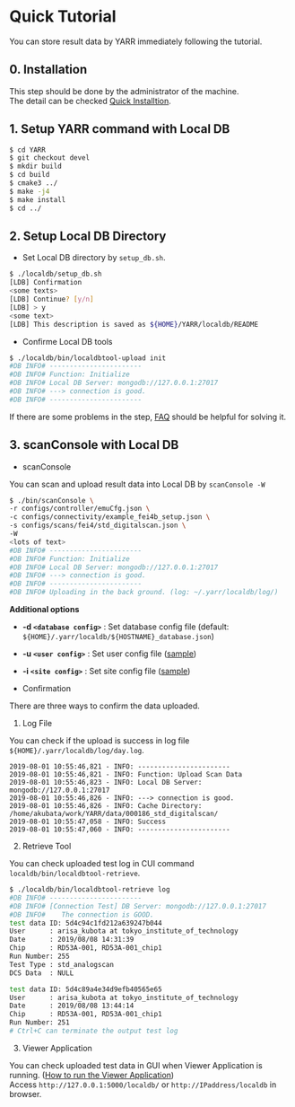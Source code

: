 # Quick Tutorial

You can store result data by YARR immediately following the tutorial.

## 0. Installation

This step should be done by the administrator of the machine.<br>
The detail can be checked [Quick Installtion](#quick-installation).

## 1. Setup YARR command with Local DB

```bash
$ cd YARR
$ git checkout devel
$ mkdir build
$ cd build
$ cmake3 ../
$ make -j4
$ make install
$ cd ../
```

## 2. Setup Local DB Directory

- Set Local DB directory by `setup_db.sh`.

```bash
$ ./localdb/setup_db.sh
[LDB] Confirmation
<some texts>
[LDB] Continue? [y/n]
[LDB] > y
<some text>
[LDB] This description is saved as ${HOME}/YARR/localdb/README
```

- Confirme Local DB tools

```bash
$ ./localdb/bin/localdbtool-upload init
#DB INFO# -----------------------
#DB INFO# Function: Initialize
#DB INFO# Local DB Server: mongodb://127.0.0.1:27017
#DB INFO# ---> connection is good.
#DB INFO# -----------------------
```

If there are some problems in the step, [FAQ](#faq) should be helpful for solving it.

## 3. scanConsole with Local DB

- scanConsole
   
You can scan and upload result data into Local DB by `scanConsole -W`

```bash
$ ./bin/scanConsole \
-r configs/controller/emuCfg.json \
-c configs/connectivity/example_fei4b_setup.json \
-s configs/scans/fei4/std_digitalscan.json \
-W
<lots of text>
#DB INFO# -----------------------
#DB INFO# Function: Initialize
#DB INFO# Local DB Server: mongodb://127.0.0.1:27017
#DB INFO# ---> connection is good.
#DB INFO# -----------------------
#DB INFO# Uploading in the back ground. (log: ~/.yarr/localdb/log/)
```

**Additional options**

- **-d ``<database config>``** : Set database config file (default: `${HOME}/.yarr/localdb/${HOSTNAME}_database.json`)
- **-u ``<user config>``** : Set user config file ([sample](#user-config-file))
- **-i ``<site config>``** : Set site config file ([sample](#site-config-file))

- Confirmation

There are three ways to confirm the data uploaded.

1. Log File
   
You can check if the upload is success in log file `${HOME}/.yarr/localdb/log/day.log`.

```log
2019-08-01 10:55:46,821 - INFO: -----------------------
2019-08-01 10:55:46,821 - INFO: Function: Upload Scan Data
2019-08-01 10:55:46,823 - INFO: Local DB Server: mongodb://127.0.0.1:27017
2019-08-01 10:55:46,826 - INFO: ---> connection is good.
2019-08-01 10:55:46,826 - INFO: Cache Directory: /home/akubata/work/YARR/data/000186_std_digitalscan/
2019-08-01 10:55:47,058 - INFO: Success
2019-08-01 10:55:47,060 - INFO: -----------------------
```

2. Retrieve Tool

You can check uploaded test log in CUI command `localdb/bin/localdbtool-retrieve`.

```bash
$ ./localdb/bin/localdbtool-retrieve log 
#DB INFO# -----------------------
#DB INFO# [Connection Test] DB Server: mongodb://127.0.0.1:27017
#DB INFO#    The connection is GOOD.
test data ID: 5d4c94c1fd212a639247b044 
User      : arisa_kubota at tokyo_institute_of_technology
Date      : 2019/08/08 14:31:39
Chip      : RD53A-001, RD53A-001_chip1
Run Number: 255
Test Type : std_analogscan
DCS Data  : NULL

test data ID: 5d4c89a4e34d9efb40565e65 
User      : arisa_kubota at tokyo_institute_of_technology
Date      : 2019/08/08 13:44:14
Chip      : RD53A-001, RD53A-001_chip1
Run Number: 251
# Ctrl+C can terminate the output test log
```

3. Viewer Application

You can check uploaded test data in GUI when Viewer Application is running. ([How to run the Viewer Application](#viewer-application))<br>
Access `http://127.0.0.1:5000/localdb/` or `http://IPaddress/localdb` in browser.


